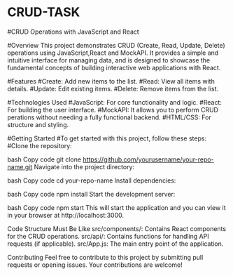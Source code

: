 # CRUD-TASK

#CRUD Operations with JavaScript and React

#Overview
This project demonstrates CRUD (Create, Read, Update, Delete) operations using JavaScript,React and MockAPI. It provides a simple and intuitive interface for managing data, and is designed to showcase the fundamental concepts of building interactive web applications with React.

#Features
#Create: Add new items to the list.
#Read: View all items with details.
#Update: Edit existing items.
#Delete: Remove items from the list.

#Technologies Used
#JavaScript: For core functionality and logic.
#React: For building the user interface.
#MockAPI: It allows you to perform CRUD perations without needing a fully functional backend.
#HTML/CSS: For structure and styling.


#Getting Started
#To get started with this project, follow these steps:
#Clone the repository:

bash
Copy code
git clone https://github.com/yourusername/your-repo-name.git
Navigate into the project directory:

bash
Copy code
cd your-repo-name
Install dependencies:

bash
Copy code
npm install
Start the development server:

bash
Copy code
npm start
This will start the application and you can view it in your browser at http://localhost:3000.

Code Structure Must Be Like
src/components/: Contains React components for the CRUD operations.
src/api/: Contains functions for handling API requests (if applicable).
src/App.js: The main entry point of the application.

Contributing
Feel free to contribute to this project by submitting pull requests or opening issues. Your contributions are welcome!
